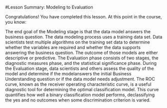 #Lesson Summary: Modeling to Evaluation

Congratulations! You have completed this lesson. At this point in the course, you know:

The end goal of the Modeling stage is that the data model answers the business question.
The data modeling process uses a training data set. Data scientists test multiple algorithms on the training set data to determine whether the variables are required and whether the data supports answering the business question. The outcome of those models are either descriptive or predictive.
The Evaluation phase consists of two stages, the diagnostic measures phase, and the statistical significance phase.
During the Evaluation stage, data scientists and others assess the quality of the model and determine if the modelanswers the initial Business Understanding question or if the data model needs adjustment.
The ROC curve, known as the receiver operating characteristic curve, is a useful diagnostic tool for determining the optimal classification model. This curve quantifies how well a binary classification model performs, declassifying the yes and no outcomes when some discrimination criterion is varied.
